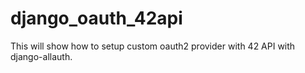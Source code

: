 # django_oauth_42api
This will show how to setup custom oauth2 provider with 42 API with django-allauth.
